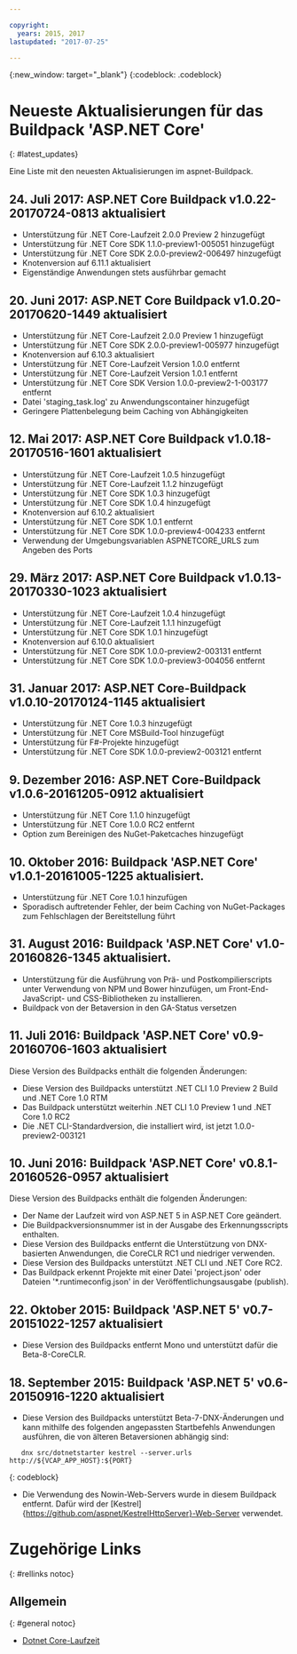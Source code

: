 ```yaml
---

copyright:
  years: 2015, 2017
lastupdated: "2017-07-25"

---
```


{:new_window: target="_blank"}
{:codeblock: .codeblock}

# Neueste Aktualisierungen für das Buildpack 'ASP.NET Core'
{: #latest_updates}


Eine Liste mit den neuesten Aktualisierungen im aspnet-Buildpack.

## 24. Juli 2017: ASP.NET Core Buildpack v1.0.22-20170724-0813 aktualisiert

* Unterstützung für .NET Core-Laufzeit 2.0.0 Preview 2 hinzugefügt
* Unterstützung für .NET Core SDK 1.1.0-preview1-005051 hinzugefügt
* Unterstützung für .NET Core SDK 2.0.0-preview2-006497 hinzugefügt
* Knotenversion auf 6.11.1 aktualisiert
* Eigenständige Anwendungen stets ausführbar gemacht

## 20. Juni 2017: ASP.NET Core Buildpack v1.0.20-20170620-1449 aktualisiert

* Unterstützung für .NET Core-Laufzeit 2.0.0 Preview 1 hinzugefügt
* Unterstützung für .NET Core SDK 2.0.0-preview1-005977 hinzugefügt
* Knotenversion auf 6.10.3 aktualisiert
* Unterstützung für .NET Core-Laufzeit Version 1.0.0 entfernt
* Unterstützung für .NET Core-Laufzeit Version 1.0.1 entfernt
* Unterstützung für .NET Core SDK Version 1.0.0-preview2-1-003177 entfernt
* Datei 'staging_task.log' zu Anwendungscontainer hinzugefügt
* Geringere Plattenbelegung beim Caching von Abhängigkeiten

## 12. Mai 2017: ASP.NET Core Buildpack v1.0.18-20170516-1601 aktualisiert

* Unterstützung für .NET Core-Laufzeit 1.0.5 hinzugefügt
* Unterstützung für .NET Core-Laufzeit 1.1.2 hinzugefügt
* Unterstützung für .NET Core SDK 1.0.3 hinzugefügt
* Unterstützung für .NET Core SDK 1.0.4 hinzugefügt
* Knotenversion auf 6.10.2 aktualisiert
* Unterstützung für .NET Core SDK 1.0.1 entfernt
* Unterstützung für .NET Core SDK 1.0.0-preview4-004233 entfernt
* Verwendung der Umgebungsvariablen ASPNETCORE_URLS zum Angeben des Ports

## 29. März 2017: ASP.NET Core Buildpack v1.0.13-20170330-1023 aktualisiert

* Unterstützung für .NET Core-Laufzeit 1.0.4 hinzugefügt
* Unterstützung für .NET Core-Laufzeit 1.1.1 hinzugefügt
* Unterstützung für .NET Core SDK 1.0.1 hinzugefügt
* Knotenversion auf 6.10.0 aktualisiert
* Unterstützung für .NET Core SDK 1.0.0-preview2-003131 entfernt
* Unterstützung für .NET Core SDK 1.0.0-preview3-004056 entfernt

## 31. Januar 2017: ASP.NET Core-Buildpack v1.0.10-20170124-1145 aktualisiert

* Unterstützung für .NET Core 1.0.3 hinzugefügt
* Unterstützung für .NET Core MSBuild-Tool hinzugefügt
* Unterstützung für F#-Projekte hinzugefügt
* Unterstützung für .NET Core SDK 1.0.0-preview2-003121 entfernt

## 9. Dezember 2016: ASP.NET Core-Buildpack v1.0.6-20161205-0912 aktualisiert

* Unterstützung für .NET Core 1.1.0 hinzugefügt
* Unterstützung für .NET Core 1.0.0 RC2 entfernt
* Option zum Bereinigen des NuGet-Paketcaches hinzugefügt

## 10. Oktober 2016: Buildpack 'ASP.NET Core' v1.0.1-20161005-1225 aktualisiert.

* Unterstützung für .NET Core 1.0.1 hinzufügen
* Sporadisch auftretender Fehler, der beim Caching von NuGet-Packages zum Fehlschlagen der Bereitstellung führt 

## 31. August 2016: Buildpack 'ASP.NET Core' v1.0-20160826-1345 aktualisiert.

* Unterstützung für die Ausführung von Prä- und Postkompilierscripts unter Verwendung von NPM und Bower hinzufügen, um Front-End-JavaScript- und CSS-Bibliotheken zu installieren.
* Buildpack von der Betaversion in den GA-Status versetzen

## 11. Juli 2016: Buildpack 'ASP.NET Core' v0.9-20160706-1603 aktualisiert

Diese Version des Buildpacks enthält die folgenden Änderungen:

* Diese Version des Buildpacks unterstützt .NET CLI 1.0 Preview 2 Build und .NET Core 1.0 RTM
* Das Buildpack unterstützt weiterhin .NET CLI 1.0 Preview 1 und .NET Core 1.0 RC2
* Die .NET CLI-Standardversion, die installiert wird, ist jetzt 1.0.0-preview2-003121

## 10. Juni 2016: Buildpack 'ASP.NET Core' v0.8.1-20160526-0957 aktualisiert

Diese Version des Buildpacks enthält die folgenden Änderungen:

* Der Name der Laufzeit wird von ASP.NET 5 in ASP.NET Core geändert.
* Die Buildpackversionsnummer ist in der Ausgabe des Erkennungsscripts enthalten.
* Diese Version des Buildpacks entfernt die Unterstützung von DNX-basierten Anwendungen, die CoreCLR RC1 und niedriger verwenden.
* Diese Version des Buildpacks unterstützt .NET CLI und .NET Core RC2.
* Das Buildpack erkennt Projekte mit einer Datei 'project.json' oder Dateien '*.runtimeconfig.json' in der Veröffentlichungsausgabe (publish).

## 22. Oktober 2015: Buildpack 'ASP.NET 5' v0.7-20151022-1257 aktualisiert

* Diese Version des Buildpacks entfernt Mono und unterstützt dafür die Beta-8-CoreCLR.

## 18. September 2015: Buildpack 'ASP.NET 5' v0.6-20150916-1220 aktualisiert

* Diese Version des Buildpacks unterstützt Beta-7-DNX-Änderungen und kann mithilfe des folgenden angepassten Startbefehls Anwendungen ausführen, die von älteren Betaversionen abhängig sind:

```
   dnx src/dotnetstarter kestrel --server.urls http://${VCAP_APP_HOST}:${PORT}
```
{: codeblock}

* Die Verwendung des Nowin-Web-Servers wurde in diesem Buildpack entfernt. Dafür wird der [Kestrel]{https://github.com/aspnet/KestrelHttpServer}-Web-Server verwendet.

# Zugehörige Links
{: #rellinks notoc}
## Allgemein
{: #general notoc}
* [Dotnet Core-Laufzeit](index.html)
